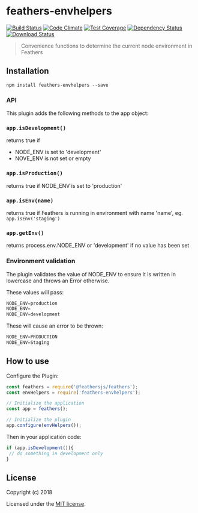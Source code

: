 # feathers-envhelpers

[![Build Status](https://travis-ci.org/crijke/feathers-envhelpers.png?branch=master)](https://travis-ci.org/crijke/feathers-envhelpers)
[![Code Climate](https://codeclimate.com/github/crijke/feathers-envhelpers/badges/gpa.svg)](https://codeclimate.com/github/crijke/feathers-envhelpers)
[![Test Coverage](https://codeclimate.com/github/crijke/feathers-envhelpers/badges/coverage.svg)](https://codeclimate.com/github/crijke/feathers-envhelpers/coverage)
[![Dependency Status](https://img.shields.io/david/crijke/feathers-envhelpers.svg?style=flat-square)](https://david-dm.org/crijke/feathers-envhelpers)
[![Download Status](https://img.shields.io/npm/dm/feathers-envhelpers.svg?style=flat-square)](https://www.npmjs.com/package/feathers-envhelpers)

> Convenience functions to determine the current node environment in Feathers

## Installation

```
npm install feathers-envhelpers --save
```

### API 
This plugin adds the following methods to the app object: 

### `app.isDevelopment()` 
returns true if 
* NODE_ENV is set to 'development'
* NOVE_ENV is not set or empty

### `app.isProduction()`
returns true if NODE_ENV is set to 'production'

### `app.isEnv(name)` 
returns true if Feathers is running in environment with name 'name', eg. `app.isEnv('staging')`

### `app.getEnv()` 
returns process.env.NODE_ENV or 'development' if no value has been set

### Environment validation

The plugin validates the value of NODE_ENV to ensure it is written in lowercase and
throws an Error otherwise. 

These values will pass:
````js
NODE_ENV=production
NODE_ENV=
NODE_ENV=development
````

These will cause an error to be thrown: 
````js
NODE_ENV=PRODUCTION
NODE_ENV=Staging
````
 
## How to use

Configure the Plugin:

```js
const feathers = require('@feathersjs/feathers');
const envHelpers = require('feathers-envhelpers');

// Initialize the application
const app = feathers();

// Initialize the plugin
app.configure(envHelpers());
```

Then in your application code: 
```js
if (app.isDevelopment()){
 // do something in development only
}
```

## License

Copyright (c) 2018

Licensed under the [MIT license](LICENSE).
